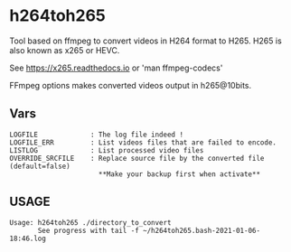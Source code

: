 # h264toh265

Tool based on ffmpeg to convert videos in H264 format to H265. 
H265 is also known as x265 or HEVC. 

See https://x265.readthedocs.io or 'man ffmpeg-codecs'

FFmpeg options makes converted videos output in h265@10bits.

## Vars

```
LOGFILE             : The log file indeed !
LOGFILE_ERR         : List videos files that are failed to encode.
LISTLOG             : List processed video files
OVERRIDE_SRCFILE    : Replace source file by the converted file (default=false) 
                      **Make your backup first when activate**
```

## USAGE

```
Usage: h264toh265 ./directory_to_convert
       See progress with tail -f ~/h264toh265.bash-2021-01-06-18:46.log
```
